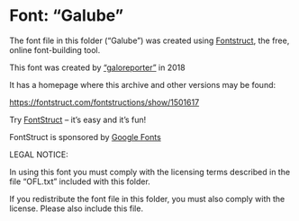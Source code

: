 ﻿# Font: “Galube”

The font file in this folder (“Galube”) was created using [Fontstruct](https://fontstruct.com), the free, online font-building tool.

This font was created by [“galoreporter”](http://localhost/fontstructors/1322007/galoreporter) in 2018

It has a homepage where this archive and other versions may be found: 

https://fontstruct.com/fontstructions/show/1501617


Try [FontStruct](https://fontstruct.com) – it’s easy and it’s fun!

FontStruct is sponsored by [Google Fonts](https://fonts.google.com)

LEGAL NOTICE:

In using this font you must comply with the licensing terms
described in the file “OFL.txt” included with this folder.

If you redistribute the font file in this folder, you must also
comply with the license.  Please also include this file.
